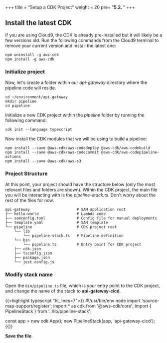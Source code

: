 +++
title = "Setup a CDK Project"
weight = 20
pre= "<b>5.2. </b>"
+++

## Install the latest CDK

If you are using Cloud9, the CDK is already pre-installed but it will likely be a few versions old. Run the following commands from the Cloud9 terminal to remove your current version and install the latest one:
```
npm uninstall -g aws-cdk
npm install -g aws-cdk
```

### Initialize project

Now, let's create a folder within our _api-gateway_ directory where the pipeline code will reside.
```
cd ~/environment/api-gateway
mkdir pipeline
cd pipeline
```

Initialize a new CDK project within the _pipeline_ folder by running the following command:

```
cdk init --language typescript
```

Now install the CDK modules that we will be using to build a pipeline: 

```
npm install --save @aws-cdk/aws-codedeploy @aws-cdk/aws-codebuild
npm install --save @aws-cdk/aws-codecommit @aws-cdk/aws-codepipeline-actions
npm install --save @aws-cdk/aws-s3
```


### Project Structure

At this point, your project should have the structure below (only the most relevant files and folders are shown). Within the CDK project, the main file you will be interacting with is the _pipeline-stack.ts_. Don't worry about the rest of the files for now. 

```
api-gateway                     # SAM application root
├── hello-world                 # Lambda code
├── samconfig.toml              # Config file for manual deployments
├── template.yaml               # SAM template
└── pipeline                    # CDK project root
    └── lib
        └── pipeline-stack.ts   # Pipeline definition
    └── bin
        └── pipeline.ts         # Entry point for CDK project
    ├── cdk.json
    ├── tsconfig.json
    ├── package.json
    └── jest.config.js
```

### Modify stack name

Open the `bin/pipeline.ts` file, which is your entry point to the CDK project, and change the name of the stack to **api-gateway-cicd**. 

{{<highlight typescript "hl_lines=7">}}
#!/usr/bin/env node
import 'source-map-support/register';
import * as cdk from '@aws-cdk/core';
import { PipelineStack } from '../lib/pipeline-stack';

const app = new cdk.App();
new PipelineStack(app, 'api-gateway-cicd');
{{</highlight>}}

**Save the file**.

